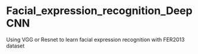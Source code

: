 # Facial_expression_recognition_DeepCNN
Using VGG or Resnet to learn facial expression recognition with FER2013 dataset
